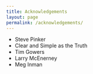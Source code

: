 ```yaml
---
title: Acknowledgements
layout: page
permalink: /acknowledgements/
---
```


* Steve Pinker
* Clear and Simple as the Truth
* Tim Gowers
* Larry McEnerney
* Meg Inman
